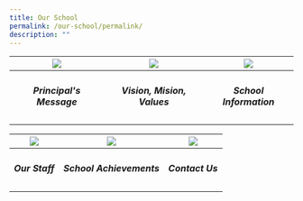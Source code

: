 ```yaml
---
title: Our School
permalink: /our-school/permalink/
description: ""
---
```

| ![](/images/Principal-Message.ico) |![](/images/VMV.ico)| ![](/images/School-Information.ico) |
| -------- | -------- | -------- |
| <h5 style="text-align: center;"><strong>Principal's Message</strong></h5> | <h5 style="text-align: center;"><strong>Vision, Mision, Values</strong></h5> | <h5 style="text-align: center;"><strong>School Information</strong></h5> |

| ![](/images/Our-Staff.ico) | ![](/images/JR9-RF816-1%20(1).ico) | ![](/images/Contact%20Us.ico) |
| -------- | -------- | -------- |
| <h5 style="text-align: center;"><strong>Our Staff</strong></h5> | <h5 style="text-align: center;"><strong>School Achievements</strong></h5> |<h5 style="text-align: center;"><strong>Contact Us</strong></h5> |